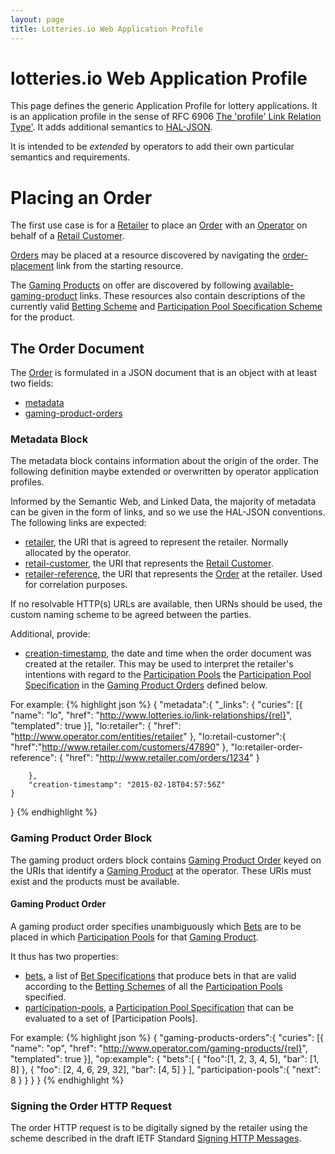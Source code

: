 ```yaml
---
layout: page
title: Lotteries.io Web Application Profile
---
```


# lotteries.io Web Application Profile

This page defines the generic Application Profile for lottery applications. It is an application profile in the sense of RFC 6906 [The 'profile' Link Relation Type'](https://www.ietf.org/rfc/rfc6906.txt). It adds additional semantics to [HAL-JSON](http://stateless.co/hal_specification.html).

It is intended to be *extended* by operators to add their own particular semantics and requirements.

# Placing an Order

The first use case is for a [Retailer](../concepts/retailer) to place an [Order](../concepts/order) with an [Operator](../concepts/operator) on behalf of a [Retail Customer](../concepts/retail-customer).

[Orders](../concepts/order) may be placed at a resource discovered by navigating the [order-placement](../link-relationships/order-placement) link from the starting resource.

The [Gaming Products](../concepts/gaming-product) on offer are discovered by following [available-gaming-product](../link-relationships/available-gaming-product) links. These resources also contain descriptions of the currently valid [Betting Scheme](../concepts/betting-scheme) and [Participation Pool Specification Scheme](../concepts/participation-pool-specification-scheme) for the product.

## The Order Document

The [Order](../concepts/order) is formulated in a JSON document that is an object with at least two fields:

- [metadata](../properties/metadata)
- [gaming-product-orders](../properties/gaming-product-orders)

### Metadata Block

The metadata block contains information about the origin of the order. The following definition maybe extended or overwritten by operator application profiles.

Informed by the Semantic Web, and Linked Data, the majority of metadata can be given in the form of links, and so we use the HAL-JSON conventions. The following links are expected:

- [retailer](../link-relationships/retailer), the URI that is agreed to represent the retailer. Normally allocated by the operator.
- [retail-customer](../link-relationships/retail-customer), the URI that represents the [Retail Customer](../concepts/retail-customer).
- [retailer-reference](../link-relationships/retailer-order-reference), the URI that represents the [Order](../concepts/order) at the retailer. Used for correlation purposes.

If no resolvable HTTP(s) URLs are available, then URNs should be used, the custom naming scheme to be agreed between the parties.

Additional, provide:

- [creation-timestamp](../properties/creation-date), the date and time when the order document was created at the retailer. This may be used to interpret the retailer's intentions with regard to the [Participation Pools](../concepts/participation-pool) the [Participation Pool Specification](../concepts/participation-pool-specification) in the [Gaming Product Orders](../concepts/gaming-product-order) defined below.

For example:
{% highlight json %}
{
    "metadata":{
		"_links": {
			"curies": [{
				"name": "lo",
				"href": "http://www.lotteries.io/link-relationships/{rel}",
				"templated": true
			}],
			"lo:retailer": {
				"href": "http://www.operator.com/entities/retailer"
			},
			"lo:retail-customer":{
				"href":"http://www.retailer.com/customers/47890"
			},
			"lo:retailer-order-reference": {
				"href": "http://www.retailer.com/orders/1234"
			}
			
		},
        "creation-timestamp": "2015-02-18T04:57:56Z"
    }
}
{% endhighlight %}

### Gaming Product Order Block

The gaming product orders block contains [Gaming Product Order](../concepts/gaming-product-order) keyed on the URIs that identify a [Gaming Product](../concepts/gaming-product) at the operator. These URIs must exist and the products must be available.

#### Gaming Product Order
A gaming product order specifies unambiguously which [Bets](../concepts/bet) are to be placed in which [Participation Pools](../concepts/participation-pool) for that [Gaming Product](../concepts/gaming-product).

It thus has two properties:

* [bets](../properties/bets), a list of [Bet Specifications](../concepts/bet-specification) that produce bets in that are valid according to the [Betting Schemes](../concepts/betting-scheme) of all the [Participation Pools](../concepts/participation-pool) specified.
* [participation-pools](../properties/participation-pools), a [Participation Pool Specification](../concepts/participation-pool-specification) that can be evaluated to a set of [Participation Pools].

For example:
{% highlight json %}
{
   "gaming-products-orders":{
		"curies": [{
				"name": "op",
				"href": "http://www.operator.com/gaming-products/{rel}",
				"templated": true
			}],
        "op:example": {
            "bets":[
                {
                    "foo":[1, 2, 3, 4, 5],
                    "bar": [1, 8]
                },
                {
                    "foo": [2, 4, 6, 29, 32],
                    "bar": [4, 5]
                }
            ],
            "participation-pools":{
                "next": 8
            }
        }
    }
}
{% endhighlight %}

### Signing the Order HTTP Request
The order HTTP request is to be digitally signed by the retailer using the scheme described in the draft IETF Standard [Signing HTTP Messages](https://tools.ietf.org/html/draft-cavage-http-signatures-03).


